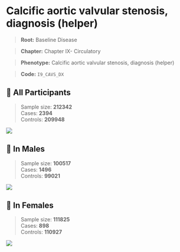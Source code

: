 # Calcific aortic valvular stenosis, diagnosis (helper)

> **Root:** Baseline Disease  

> **Chapter:** Chapter IX- Circulatory  

> **Phenotype:** Calcific aortic valvular stenosis, diagnosis (helper)  

> **Code:** `I9_CAVS_DX`

## 🧪 All Participants  
> Sample size: **212342**  
> Cases: **2394**  
> Controls: **209948**
<img src="/Disease/Figures/ALL/Incidence/I9_CAVS_DX.png"/>
<CsvTable src="/Disease/Data/ALL/Incidence/COX_I9_CAVS_DX.csv" label="🔍 View full results" />

## 👨 In Males  
> Sample size: **100517**  
> Cases: **1496**  
> Controls: **99021**
<img src="/Disease/Figures/Male/Incidence/I9_CAVS_DX.png"/>
<CsvTable src="/Disease/Data/Male/Incidence/COX_I9_CAVS_DX.csv" label="🔍 View full results" />

## 👩 In Females  
> Sample size: **111825**  
> Cases: **898**  
> Controls: **110927**
<img src="/Disease/Figures/Female/Incidence/I9_CAVS_DX.png"/>
<CsvTable src="/Disease/Data/Female/Incidence/COX_I9_CAVS_DX.csv" label="🔍 View full results" />
